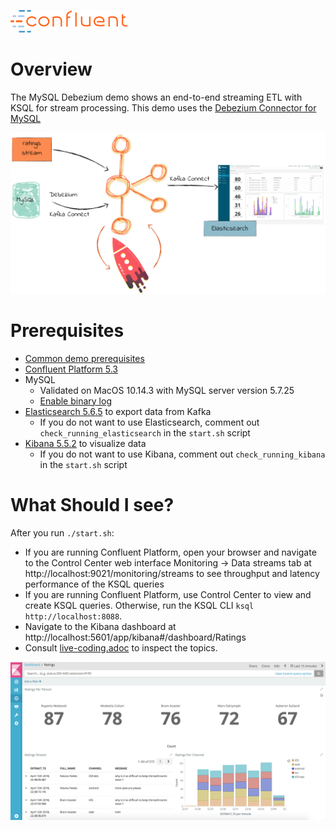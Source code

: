![image](../images/confluent-logo-300-2.png)

# Overview

The MySQL Debezium demo shows an end-to-end streaming ETL with KSQL for stream processing. This demo uses the [Debezium Connector for MySQL](http://debezium.io/docs/connectors/mysql/)

![](images/ksql-debezium-es.png)

# Prerequisites

* [Common demo prerequisites](https://github.com/confluentinc/examples#prerequisites)
* [Confluent Platform 5.3](https://www.confluent.io/download/)
* MySQL
  * Validated on MacOS 10.14.3 with MySQL server version 5.7.25
  * [Enable binary log](http://debezium.io/docs/connectors/mysql/)
* [Elasticsearch 5.6.5](https://www.elastic.co/downloads/past-releases/elasticsearch-5-6-5) to export data from Kafka
  * If you do not want to use Elasticsearch, comment out ``check_running_elasticsearch`` in the ``start.sh`` script
* [Kibana 5.5.2](https://www.elastic.co/downloads/past-releases/kibana-5-5-2) to visualize data
  * If you do not want to use Kibana, comment out ``check_running_kibana`` in the ``start.sh`` script

# What Should I see?

After you run `./start.sh`:

* If you are running Confluent Platform, open your browser and navigate to the Control Center web interface Monitoring -> Data streams tab at http://localhost:9021/monitoring/streams to see throughput and latency performance of the KSQL queries
* If you are running Confluent Platform, use Control Center to view and create KSQL queries. Otherwise, run the KSQL CLI `ksql http://localhost:8088`.
* Navigate to the Kibana dashboard at http://localhost:5601/app/kibana#/dashboard/Ratings
* Consult [live-coding.adoc](https://github.com/confluentinc/examples/blob/5.5.0-beta191108174613-post/mysql-debezium/live-coding.adoc#show-cdc-in-action) to inspect the topics.

![image](images/kibana-dashboard.png)
